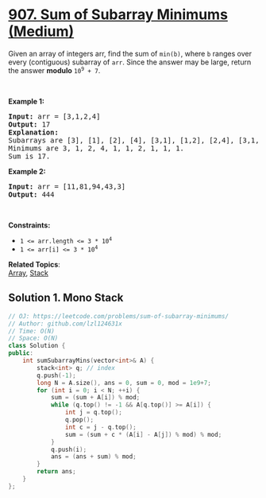 # [907. Sum of Subarray Minimums (Medium)](https://leetcode.com/problems/sum-of-subarray-minimums/)

<p>Given an array of integers arr, find the sum of <code>min(b)</code>, where <code>b</code> ranges over every (contiguous) subarray of <code>arr</code>. Since the answer may be large, return the answer <strong>modulo</strong> <code>10<sup>9</sup> + 7</code>.</p>

<p>&nbsp;</p>
<p><strong>Example 1:</strong></p>

<pre><strong>Input:</strong> arr = [3,1,2,4]
<strong>Output:</strong> 17
<strong>Explanation:</strong> 
Subarrays are [3], [1], [2], [4], [3,1], [1,2], [2,4], [3,1,2], [1,2,4], [3,1,2,4]. 
Minimums are 3, 1, 2, 4, 1, 1, 2, 1, 1, 1.
Sum is 17.
</pre>

<p><strong>Example 2:</strong></p>

<pre><strong>Input:</strong> arr = [11,81,94,43,3]
<strong>Output:</strong> 444
</pre>

<p>&nbsp;</p>
<p><strong>Constraints:</strong></p>

<ul>
	<li><code>1 &lt;= arr.length &lt;= 3 * 10<sup>4</sup></code></li>
	<li><code>1 &lt;= arr[i] &lt;= 3 * 10<sup>4</sup></code></li>
</ul>


**Related Topics**:  
[Array](https://leetcode.com/tag/array/), [Stack](https://leetcode.com/tag/stack/)

## Solution 1. Mono Stack


```cpp
// OJ: https://leetcode.com/problems/sum-of-subarray-minimums/
// Author: github.com/lzl124631x
// Time: O(N)
// Space: O(N)
class Solution {
public:
    int sumSubarrayMins(vector<int>& A) {
        stack<int> q; // index
        q.push(-1);
        long N = A.size(), ans = 0, sum = 0, mod = 1e9+7;
        for (int i = 0; i < N; ++i) {
            sum = (sum + A[i]) % mod;
            while (q.top() != -1 && A[q.top()] >= A[i]) {
                int j = q.top();
                q.pop();
                int c = j - q.top();
                sum = (sum + c * (A[i] - A[j]) % mod) % mod;
            }
            q.push(i);
            ans = (ans + sum) % mod;
        }
        return ans;
    }
};
```